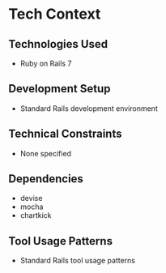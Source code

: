 # Tech Context

## Technologies Used
- Ruby on Rails 7

## Development Setup
- Standard Rails development environment

## Technical Constraints
- None specified

## Dependencies
- devise
- mocha
- chartkick

## Tool Usage Patterns
- Standard Rails tool usage patterns
